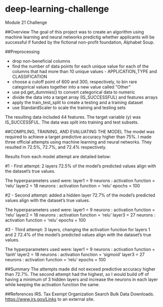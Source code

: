 # deep-learning-challenge
Module 21 Challenge

##Overview
The goal of this project was to create an algorithm using machine learning and neural networks predictig whether applicants will be successful if funded by the fictional non-profit foundation, Alphabet Soup.

##Preprocessing
- drop non-beneficial columns
- find the number of data points for each unique value for each of the columns that had more than 10 unique values - APPLICATION_TYPE and CLASSIFICATION
- choose a cutoff point of 600 and 300, respectively, to bin rare categorical values together into a new value called "Other"
- use pd.get_dummies() to convert categorical data to numeric
- divide the data into a target array (IS_SUCCESSFUL) and features arrays
- apply the train_test_split to create a testing and a training dataset
- use StandardScaler to scale the training and testing sets
  
The resulting data included 44 features. The target variable (y) was IS_SUCCESSFUL. The data was split into training and test subsets.

##COMPILING, TRAINING, AND EVALUATING THE MODEL
The model was required to achieve a target predictive accuracy higher than 75%. I made three official attempts using machine learning and neural networks. They resulted in 72.5%, 72.7%, and 72.4% respectively.

Results from each model attempt are detailed below:

#1 - First attempt: 2 layers
72.5% of the model’s predicted values align with the dataset’s true values.

The hyperparameters used were:
  layer1 = 9 neurons : activation function = ‘relu’
  layer2 = 18 neurons : activation function = ‘relu’
  epochs = 100

#2 - Second attempt: added a hidden layer
72.7% of the model’s predicted values align with the dataset’s true values.

The hyperparameters used were:
  layer1 = 9 neurons : activation function = ‘relu’
  layer2 = 18 neurons : activation function = ‘relu’
  layer3 = 27 neurons : activation function = ‘relu’
  epochs = 100
  
#3 - Third attempt: 3 layers, changing the activation function for layers 1 and 2 
72.4% of the model’s predicted values align with the dataset’s true values.

The hyperparameters used were:
  layer1 = 9 neurons : activation function = ‘tanh’
  layer2 = 18 neurons : activation function = ‘sigmoid’
  layer3 = 27 neurons : activation function = ‘relu’
  epochs = 100

##Summary 
The attempts made did not exceed predictive accuracy higher than 72.7%. The second attempt had the highest, so I would build off of having a minimum of 3 hidden layers and increase the neurons in each layer while keeping the activation function the same.


##References
IRS. Tax Exempt Organization Search Bulk Data Downloads. https://www.irs.gov/Links to an external site.
